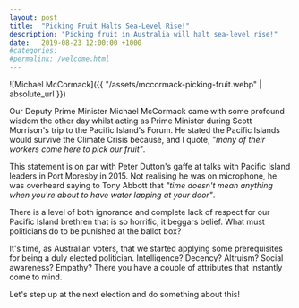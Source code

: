 ```yaml
---
layout: post
title:  "Picking Fruit Halts Sea-Level Rise!"
description: "Picking fruit in Australia will halt sea-level rise!"
date:   2019-08-23 12:00:00 +1000
#categories:
#permalink: /welcome.html
---
```

![Michael McCormack]({{ "/assets/mccormack-picking-fruit.webp" | absolute_url }})

Our Deputy Prime Minister Michael McCormack came with some profound wisdom the
other day whilst acting as Prime Minister during Scott Morrison's trip to the
Pacific Island's Forum. He stated the Pacific Islands would survive the Climate
Crisis because, and I quote, _"many of their workers come here to pick our
fruit"_.

This statement is on par with Peter Dutton's gaffe at talks with Pacific
Island leaders in Port Moresby in 2015. Not realising he was on microphone,
he was overheard saying to Tony Abbott that _"time doesn't mean anything when
you're about to have water lapping at your door"_.

There is a level of both ignorance and complete lack of respect for our Pacific
Island brethren that is so horrific, it beggars belief. What must politicians do
to be punished at the ballot box?

It's time, as Australian voters, that we started applying some prerequisites
for being a duly elected politician. Intelligence? Decency? Altruism? Social
awareness? Empathy? There you have a couple of attributes that instantly come
to mind.

Let's step up at the next election and do something about this!

